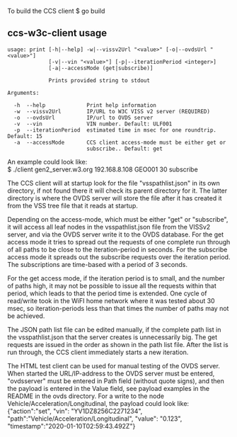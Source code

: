 To build the CCS client
$ go build

## ccs-w3c-client usage
```
usage: print [-h|--help] -w|--vissv2Url "<value>" [-o|--ovdsUrl "<value>"]
             [-v|--vin "<value>"] [-p|--iterationPeriod <integer>]
             [-a|--accessMode (get|subscribe)]

             Prints provided string to stdout

Arguments:

  -h  --help             Print help information
  -w  --vissv2Url        IP/URL to W3C VISS v2 server (REQUIRED)
  -o  --ovdsUrl          IP/url to OVDS server
  -v  --vin              VIN number. Default: ULF001
  -p  --iterationPeriod  estimated time in msec for one roundtrip. Default: 15
  -a  --accessMode       CCS client access-mode must be either get or
                         subscribe.. Default: get
```
An example could look like:<br>
$ ./client gen2_server.w3.org 192.168.8.108 GEO001 30 subscribe

The CCS client will at startup look for the file "vsspathlist.json" in its own directory, if not found there it will check its parent directory for it. 
The latter directory is where the OVDS server will store the file after it has created it from the VSS tree file that it reads at startup. 

Depending on the access-mode, which must be either "get" or "subscribe", it will access all leaf nodes in the vsspathlist.json file from the VISSv2 server, and via the OVDS server write it to the OVDS database.
For the get access mode it tries to spread out the requests of one complete run through of all paths to be close to the iteration-period in seconds. 
For the subscribe access mode it spreads out the subscribe requests over the iteration period. The subscriptions are time-based with a period of 3 seconds.

For the get access mode, if the iteration period is to small, and the number of paths high, it may not be possible to issue all the requests within that period, which leads to that the period time is extended. One cycle of read/write took in the WiFI home network where it was tested about 30 msec, so iteration-periods less than that times the number of paths may not be achieved. 

The JSON path list file can be edited manually, if the complete path list in the vsspathlist.json that the server creates is unnecessarily big. 
The get requests are issued in the order as shown in the path list file.
After the list is run through, the CCS client immediately starts a new iteration.

The HTML test client can be used for manual testing of the OVDS server. When started the URL/IP-address to the OVDS server must be entered, 
"ovdsserver" must be entered in Path field (without quote signs), and then the payload is entered in the Value field, see payload examples in the README in the ovds directory. 
For a write to the node Vehicle/Acceleration/Longitudinal, the payload could look like:
{"action":"set", "vin": "YV1DZ8256C2271234", "path":"Vehicle/Acceleration/Longitudinal", "value": "0.123", "timestamp":"2020-01-10T02:59:43.492Z"}
